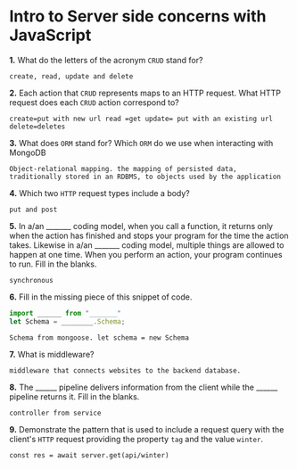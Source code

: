 # Intro to Server side concerns with JavaScript

**1.** What do the letters of the acronym `CRUD` stand for?
<!-- enter you answer in the space below -->
```
create, read, update and delete
```
**2.** Each action that `CRUD` represents maps to an HTTP request. What HTTP request does each `CRUD` action correspond to?
<!-- enter you answer in the space below -->
```
create=put with new url read =get update= put with an existing url delete=deletes
```
**3.** What does `ORM` stand for? Which `ORM` do we use when interacting with MongoDB
<!-- enter you answer in the space below -->
```
Object-relational mapping. the mapping of persisted data, traditionally stored in an RDBMS, to objects used by the application
```
**4.** Which two `HTTP` request types include a body?
<!-- enter you answer in the space below -->
```
put and post
```
**5.** In a/an _______ coding model, when you call a function, it returns only when the action has finished and stops your program for the time the action takes. Likewise in a/an _______ coding model, multiple things are allowed to happen at one time. When you perform an action, your program continues to run.  Fill in the blanks.
<!-- enter you answer in the space below -->
```
synchronous 
```

**6.** Fill in the missing piece of this snippet of code.
```js
import ______ from "_______"
let Schema = ________.Schema;
```
<!-- enter you answer in the space below -->
```
Schema from mongoose. let schema = new Schema
```
**7.** What is middleware?
<!-- enter you answer in the space below -->
```
middleware that connects websites to the backend database.
```
**8.** The ______ pipeline delivers information from the client while the ______ pipeline returns it. Fill in the blanks. 
<!-- enter you answer in the space below -->
```
controller from service
```
**9.** 
Demonstrate the pattern that is used to include a request query with the client's `HTTP` request providing the property `tag` and the value `winter`.
<!-- enter you answer in the space below -->
```
const res = await server.get(api/winter)
```